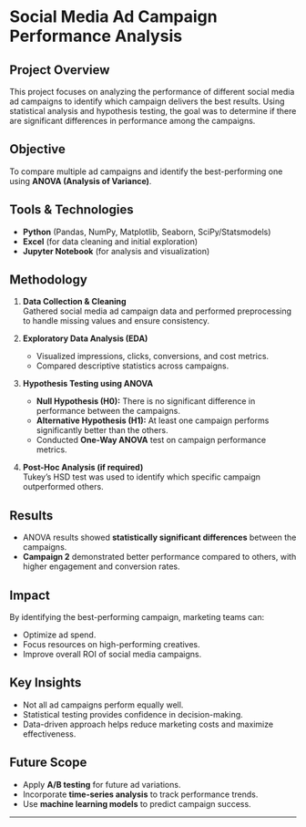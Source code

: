 # Social Media Ad Campaign Performance Analysis

## Project Overview
This project focuses on analyzing the performance of different social media ad campaigns to identify which campaign delivers the best results. Using statistical analysis and hypothesis testing, the goal was to determine if there are significant differences in performance among the campaigns.

## Objective
To compare multiple ad campaigns and identify the best-performing one using **ANOVA (Analysis of Variance)**.

## Tools & Technologies
- **Python** (Pandas, NumPy, Matplotlib, Seaborn, SciPy/Statsmodels)
- **Excel** (for data cleaning and initial exploration)
- **Jupyter Notebook** (for analysis and visualization)

## Methodology
1. **Data Collection & Cleaning**  
   Gathered social media ad campaign data and performed preprocessing to handle missing values and ensure consistency.
   
2. **Exploratory Data Analysis (EDA)**  
   - Visualized impressions, clicks, conversions, and cost metrics.  
   - Compared descriptive statistics across campaigns.  

3. **Hypothesis Testing using ANOVA**  
   - **Null Hypothesis (H0):** There is no significant difference in performance between the campaigns.  
   - **Alternative Hypothesis (H1):** At least one campaign performs significantly better than the others.  
   - Conducted **One-Way ANOVA** test on campaign performance metrics.  

4. **Post-Hoc Analysis (if required)**  
   Tukey’s HSD test was used to identify which specific campaign outperformed others.

## Results
- ANOVA results showed **statistically significant differences** between the campaigns.  
- **Campaign 2** demonstrated better performance compared to others, with higher engagement and conversion rates.  

## Impact
By identifying the best-performing campaign, marketing teams can:  
- Optimize ad spend.  
- Focus resources on high-performing creatives.  
- Improve overall ROI of social media campaigns.  

## Key Insights
- Not all ad campaigns perform equally well.  
- Statistical testing provides confidence in decision-making.  
- Data-driven approach helps reduce marketing costs and maximize effectiveness.  

## Future Scope
- Apply **A/B testing** for future ad variations.  
- Incorporate **time-series analysis** to track performance trends.  
- Use **machine learning models** to predict campaign success.  

---

